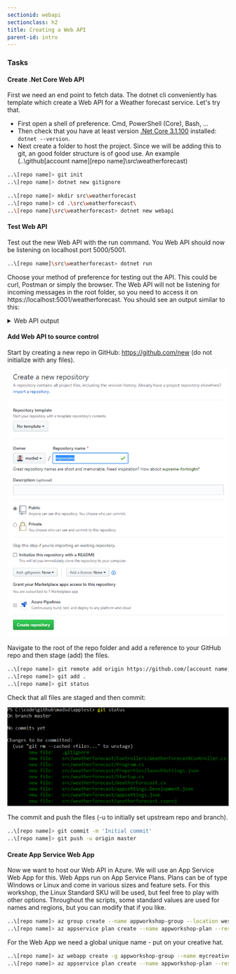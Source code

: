 ```yaml
---
sectionid: webapi
sectionclass: h2
title: Creating a Web API
parent-id: intro
---
```


### Tasks

#### Create .Net Core Web API

First we need an end point to fetch data. The dotnet cli conveniently has template which create a Web API for a Weather forecast service. Let's try that.
* First open a shell of preference. Cmd, PowerShell (Core), Bash, ...
* Then check that you have at least version [.Net Core 3.1.100](https://dotnet.microsoft.com/download) installed: `dotnet --version`.
* Next create a folder to host the project. Since we will be adding this to git, an good folder structure is of good use. An example (..\github\[account name]\[repo name]\src\weatherforecast)

```sh
..\[repo name]> git init
..\[repo name]> dotnet new gitignore
```

```sh
..\[repo name]> mkdir src\weatherforecast
..\[repo name]> cd .\src\weatherforecast\
..\[repo name]\src\weatherforecast> dotnet new webapi
```

#### Test Web API

Test out the new Web API with the run command. You Web API should now be listening on localhost port 5000/5001.

```sh
..\[repo name]\src\weatherforecast> dotnet run
```

Choose your method of preference for testing out the API. This could be curl, Postman or simply the browser. The Web API will not be listening for incoming messages in the root folder, so you need to access it on https://localhost:5001/weatherforecast. You should see an output similar to this:

<details>
<summary>Web API output</summary>

```json
[
    {
        "date": "2019-12-24T07:05:54.4477534+01:00",
        "temperatureC": 42,
        "temperatureF": 107,
        "summary": "Scorching"
    },
    {
        "date": "2019-12-25T07:05:54.4477888+01:00",
        "temperatureC": 54,
        "temperatureF": 129,
        "summary": "Freezing"
    },
    {
        "date": "2019-12-26T07:05:54.4477895+01:00",
        "temperatureC": 45,
        "temperatureF": 112,
        "summary": "Cool"
    },
    {
        "date": "2019-12-27T07:05:54.4477898+01:00",
        "temperatureC": -20,
        "temperatureF": -3,
        "summary": "Hot"
    },
    {
        "date": "2019-12-28T07:05:54.4477901+01:00",
        "temperatureC": 26,
        "temperatureF": 78,
        "summary": "Bracing"
    }
]
```

</details>

#### Add Web API to source control

Start by creating a new repo in GitHub: https://github.com/new (do not initialize with any files).

![New Git Repo](media/github/newrepo.png)

Navigate to the root of the repo folder and add a reference to your GitHub repo and then stage (add) the files.

```sh
..\[repo name]> git remote add origin https://github.com/[account name]/[repo name]
..\[repo name]> git add .
..\[repo name]> git status
```

Check that all files are staged and then commit:

![Git Status](media/github/gitstatus.png)

The commit and push the files (-u to initially set upstream repo and branch).

```sh
..\[repo name]> git commit -m 'Initial commit'
..\[repo name]> git push -u origin master
```

#### Create App Service Web App

Now we want to host our Web API in Azure. We will use an App Service Web App for this. Web Apps run on App Service Plans. Plans can be of type Windows or Linux and come in various sizes and feature sets. For this workshop, the Linux Standard SKU will be used, but feel free to play with other options. Throughout the scripts, some standard values are used for names and regions, but you can modify that if you like.

```sh
..\[repo name]> az group create --name appworkshop-group --location westeurope
..\[repo name]> az appservice plan create --name appworkshop-plan --resource-group appworkshop-group --sku S1 --is-linux
```

For the Web App we need a global unique name - put on your creative hat.

```sh
..\[repo name]> az webapp create -g appworkshop-group --name mycreativeuniquename --plan appworkshop-plan --runtime "DOTNETCORE|3.0" --deployment-source-url https://github.com/madsd/apptest --deployment-source-branch master
..\[repo name]> az appservice plan create --name appworkshop-plan --resource-group appworkshop-group --sku S1 --is-linux
```


